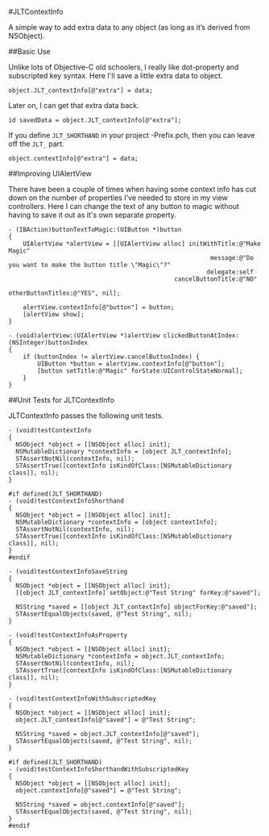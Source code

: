 #JLTContextInfo

A simple way to add extra data to any object (as long as it’s derived from
NSObject).

##Basic Use

Unlike lots of Objective-C old schoolers, I really like dot-property and
subscripted key syntax. Here I'll save a little extra data to object.

    object.JLT_contextInfo[@"extra"] = data;

Later on, I can get that extra data back.

    id savedData = object.JLT_contextInfo[@"extra"];

If you define `JLT_SHORTHAND` in your project -Prefix.pch, then you can leave
off the `JLT_` part.

    object.contextInfo[@"extra"] = data;

##Improving UIAlertView

There have been a couple of times when having some context info has cut down on
the number of properties I've needed to store in my view controllers. Here I can
change the text of any button to magic without having to save it out as it's
own separate property.

    - (IBAction)buttonTextToMagic:(UIButton *)button
    {
        UIAlertView *alertView = [[UIAlertView alloc] initWithTitle:@"Make Magic"
                                                            message:@"Do you want to make the button title \"Magic\"?"
                                                           delegate:self
                                                  cancelButtonTitle:@"NO"
                                                  otherButtonTitles:@"YES", nil];

        alertView.contextInfo[@"button"] = button;
        [alertView show];
    }

    - (void)alertView:(UIAlertView *)alertView clickedButtonAtIndex:(NSInteger)buttonIndex
    {
        if (buttonIndex != alertView.cancelButtonIndex) {
            UIButton *button = alertView.contextInfo[@"button"];
            [button setTitle:@"Magic" forState:UIControlStateNormal];
        }
    }

##Unit Tests for JLTContextInfo

JLTContextInfo passes the following unit tests.

    - (void)testContextInfo
    {
      NSObject *object = [[NSObject alloc] init];
      NSMutableDictionary *contextInfo = [object JLT_contextInfo];
      STAssertNotNil(contextInfo, nil);
      STAssertTrue([contextInfo isKindOfClass:[NSMutableDictionary class]], nil);
    }

    #if defined(JLT_SHORTHAND)
    - (void)testContextInfoShorthand
    {
      NSObject *object = [[NSObject alloc] init];
      NSMutableDictionary *contextInfo = [object contextInfo];
      STAssertNotNil(contextInfo, nil);
      STAssertTrue([contextInfo isKindOfClass:[NSMutableDictionary class]], nil);
    }
    #endif

    - (void)testContextInfoSaveString
    {
      NSObject *object = [[NSObject alloc] init];
      [[object JLT_contextInfo] setObject:@"Test String" forKey:@"saved"];

      NSString *saved = [[object JLT_contextInfo] objectForKey:@"saved"];
      STAssertEqualObjects(saved, @"Test String", nil);
    }

    - (void)testContextInfoAsProperty
    {
      NSObject *object = [[NSObject alloc] init];
      NSMutableDictionary *contextInfo = object.JLT_contextInfo;
      STAssertNotNil(contextInfo, nil);
      STAssertTrue([contextInfo isKindOfClass:[NSMutableDictionary class]], nil);
    }

    - (void)testContextInfoWithSubscriptedKey
    {
      NSObject *object = [[NSObject alloc] init];
      object.JLT_contextInfo[@"saved"] = @"Test String";

      NSString *saved = object.JLT_contextInfo[@"saved"];
      STAssertEqualObjects(saved, @"Test String", nil);
    }

    #if defined(JLT_SHORTHAND)
    - (void)testContextInfoShorthandWithSubscriptedKey
    {
      NSObject *object = [[NSObject alloc] init];
      object.contextInfo[@"saved"] = @"Test String";

      NSString *saved = object.contextInfo[@"saved"];
      STAssertEqualObjects(saved, @"Test String", nil);
    }
    #endif

